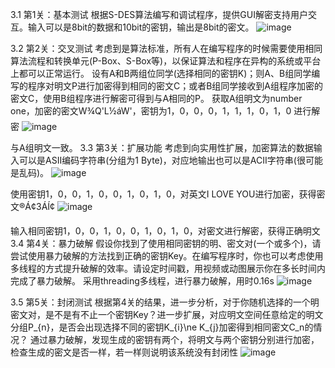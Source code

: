 3.1 第1关：基本测试
根据S-DES算法编写和调试程序，提供GUI解密支持用户交互。输入可以是8bit的数据和10bit的密钥，输出是8bit的密文。
 ![image](https://github.com/gujiprogram/S-DES/assets/118802992/df6c4cde-db7f-4479-8a3e-b8df032804ae)

3.2 第2关：交叉测试
考虑到是算法标准，所有人在编写程序的时候需要使用相同算法流程和转换单元(P-Box、S-Box等)，以保证算法和程序在异构的系统或平台上都可以正常运行。
设有A和B两组位同学(选择相同的密钥K)；则A、B组同学编写的程序对明文P进行加密得到相同的密文C；或者B组同学接收到A组程序加密的密文C，使用B组程序进行解密可得到与A相同的P。
获取A组明文为number one，加密的密文W¾Q'L½áW'，密钥为1，0，0，0，1，1，1，0，1，0
进行解密
 ![image](https://github.com/gujiprogram/S-DES/assets/118802992/e9f8ec52-e89e-4406-bcf5-1375ab74430f)

与A组明文一致。
3.3 第3关：扩展功能
考虑到向实用性扩展，加密算法的数据输入可以是ASII编码字符串(分组为1 Byte)，对应地输出也可以是ACII字符串(很可能是乱码)。
 ![image](https://github.com/gujiprogram/S-DES/assets/118802992/572ff55f-9d96-404d-a9d5-bf760d5f456f)

使用密钥1，0，0，1，0，0，1，0，1，0，对英文I LOVE YOU进行加密，获得密文®Á¢3ÁÍ¢
![image](https://github.com/gujiprogram/S-DES/assets/118802992/d80ee267-59b4-4d30-99de-5227b7482760)

输入相同密钥1，0，0，1，0，0，1，0，1，0，对密文进行解密，获得正确明文
3.4 第4关：暴力破解
假设你找到了使用相同密钥的明、密文对(一个或多个)，请尝试使用暴力破解的方法找到正确的密钥Key。在编写程序时，你也可以考虑使用多线程的方式提升破解的效率。请设定时间戳，用视频或动图展示你在多长时间内完成了暴力破解。
采用threading多线程，进行暴力破解，用时0.16s
 ![image](https://github.com/gujiprogram/S-DES/assets/118802992/e2acb918-53d3-45ae-93d2-5733f5c32570)

3.5 第5关：封闭测试
根据第4关的结果，进一步分析，对于你随机选择的一个明密文对，是不是有不止一个密钥Key？进一步扩展，对应明文空间任意给定的明文分组P_{n}，是否会出现选择不同的密钥K_{i}\ne K_{j}加密得到相同密文C_n的情况？
通过暴力破解，发现生成的密钥有两个，将明文与两个密钥分别进行加密，检查生成的密文是否一样，若一样则说明该系统没有封闭性
 ![image](https://github.com/gujiprogram/S-DES/assets/118802992/c18f1398-d8c0-4926-87bf-3e2bee7e75e3)

